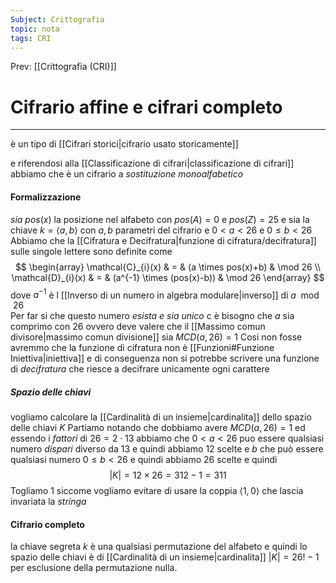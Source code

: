 ```yaml
---
Subject: Crittografia
topic: nota
tags: CRI
---
```


Prev: [[Crittografia (CRI)]]

# Cifrario affine e cifrari completo
--- 
è un tipo di [[Cifrari storici|cifrario usato storicamente]] 

e riferendosi alla [[Classificazione di cifrari|classificazione di cifrari]] abbiamo che è un cifrario a _sostituzione monoalfabetico_

#### Formalizzazione 
_sia_ $pos(x)$ la posizione nel alfabeto con $pos(A)=0$ e $pos(Z)=25$ e sia la chiave $k=\langle a,b \rangle$ con $a,b$ parametri del cifrario  e $0<a<26$ e  $0\leq b<26$
Abbiamo che la [[Cifratura e Decifratura|funzione di cifratura/decifratura]] sulle singole lettere sono definite come
$$
\begin{array}
\mathcal{C}_{i}(x) & = & (a \times pos(x)+b)  & \mod 26 \\
\mathcal{D}_{i}(x) & = & (a^{-1} \times (pos(x)-b))  & \mod 26
\end{array}
$$
dove $a^{-1}$ è l [[Inverso di un numero in algebra modulare|inverso]] di $a\mod 26$  
Per far si che questo numero _esista e sia unico_ c è bisogno che $a$ sia comprimo con $26$ ovvero deve valere che il [[Massimo comun divisore|massimo comun divisione]] sia $MCD(a,26)=1$ 
Cosi non fosse avremmo che la funzione di cifratura non è [[Funzioni#Funzione Iniettiva|iniettiva]] e di conseguenza non si potrebbe scrivere una funzione di _decifratura_ che riesce a decifrare unicamente ogni carattere

##### Spazio delle chiavi
vogliamo calcolare la [[Cardinalità di un insieme|cardinalita]] dello spazio delle chiavi $K$
Partiamo notando che dobbiamo avere $MCD(a,26)=1$ ed essendo i _fattori_ di $26 = 2 \cdot 13$ abbiamo che $0<a<26$ puo essere qualsiasi numero _dispari_ diverso da $13$ e quindi abbiamo $12$ scelte e $b$ che può essere qualsiasi numero $0\leq b< 26$   e quindi abbiamo $26$ scelte e quindi
$$|K|=12 \times 26 = 312-1 = 311$$
Togliamo $1$ siccome vogliamo evitare di usare la coppia $\langle 1,0\rangle$ che lascia invariata la _stringa_


#### Cifrario completo
la chiave segreta $k$ è una qualsiasi permutazione del alfabeto e quindi lo spazio delle chiavi è di [[Cardinalità di un insieme|cardinalita]] $|K| = 26!-1$ per esclusione della permutazione nulla.






